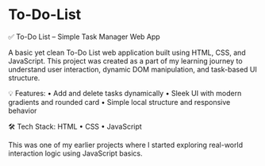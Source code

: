 # To-Do-List

✅ To-Do List – Simple Task Manager Web App

A basic yet clean To-Do List web application built using HTML, CSS, and JavaScript.
This project was created as a part of my learning journey to understand user interaction, dynamic DOM manipulation, and task-based UI structure.

💡 Features:
• Add and delete tasks dynamically
• Sleek UI with modern gradients and rounded card
• Simple local structure and responsive behavior

🛠️ Tech Stack:
HTML • CSS • JavaScript

This was one of my earlier projects where I started exploring real-world interaction logic using JavaScript basics.
